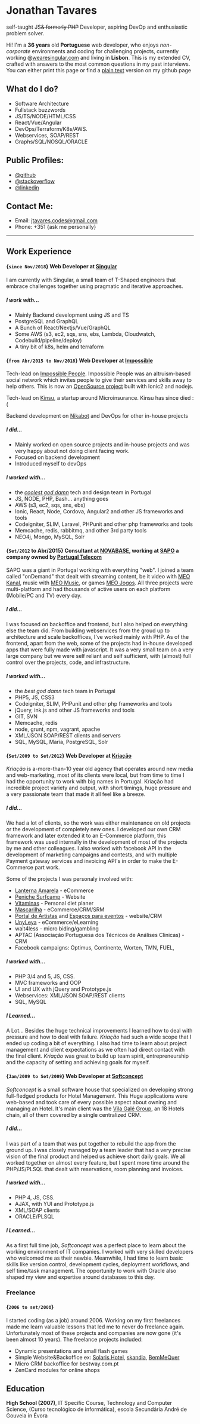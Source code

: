 <!--- welcome.all-100 -->
<!--- title -->

# Jonathan Tavares

self-taught JS<del title="I have been free from PHP since 2015 and I will never go back">& formerly PHP</del> Developer, aspiring DevOp and enthusiastic problem solver.

<!--- /title -->
<!--- /welcome -->

<!--- about.all-100 -->

Hi! I'm a **36 years** old **Portuguese** web developer, who enjoys _non-corporate_ environments and coding for challenging projects, currently working @[wearesingular.com](http://www.wearesingular.com) and living in **Lisbon**. This is my extended CV, crafted with answers to the most common questions in my past interviews. You can either print this page or find a [plain text](https://github.com/entomb/entomb.github.io/blob/master/README.md) version on my github page

<!--- /about -->

<!--- trade.all-50.small-100.tiny-100 -->

## What do I do?

- Software Architecture
- Fullstack buzzwords
- JS/TS/NODE/HTML/CSS
- React/Vue/Angular
- DevOps/Terraform/K8s/AWS.
- Webservices, SOAP/REST
- Graphs/SQL/NOSQL/ORACLE

<!--- /trade -->

<!--- profiles.all-50.small-100.tiny-100 -->

## Public Profiles:

- [@github](https://github.com/entomb)
- [@stackoverflow](http://stackoverflow.com/users/1788500/jtavares)
- [@linkedin](http://linkedin.com/pub/jonathan-tavares/18/a90/a23)

## Contact Me:

- Email: jtavares.codes@gmail.com
- Phone: +351 {ask me personally}

<!--- /contacts -->

---

<!--- work.all-100 -->

## Work Experience

<!--- .position -->

#### {`since Nov/2018`} Web Developer at [Singular](https://wearesingular.com/)

I am currently with Singular, a small team of T-Shaped engineers that embrace challenges together using pragmatic and iterative approaches.

##### I work with...

- Mainly Backend development using JS and TS
- PostgreSQL and GraphQL
- A Bunch of React/Nextjs/Vue/GraphQL
- Some AWS (s3, ec2, sqs, sns, ebs, Lambda, Cloudwatch, Codebuild/pipeline/deploy)
- A tiny bit of k8s, helm and terraform
<!--- /position -->

<!--- .position -->

#### {`from Abr/2015 to Nov/2018`} Web Developer at [Impossible](http://www.impossible.com/)

Tech-lead on [Impossible People](http://app.impossible.com/).
Impossible People was an altruism-based social network which invites people to give their services and skills away to help others. This is now an [OpenSource project](https://github.com/iampossible/impossiblepeople) built with Ionic2 and nodejs.

Tech-lead on [Kinsu](https://kinsu.co.uk/), a startup around Microinsurance. Kinsu has since died :(

Backend development on [Nikabot](https://www.nikabot.com/) and DevOps for other in-house projects

##### I did...

- Mainly worked on open source projects and in-house projects and was very happy about not doing client facing work.
- Focused on backend development
- Introduced myself to devOps

##### I worked with...

- the [_coolest god damn_](https://medium.com/@impossible_labs/creative-healthy-lifestyle-from-culture-to-the-way-of-life-11751fd982d9#.tic99ji5t) tech and design team in Portugal
- JS, NODE, PHP, Bash... anything goes
- AWS (s3, ec2, sqs, sns, ebs)
- Ionic, React, Node, Cordova, Angular2 and other JS frameworks and tools
- Codeigniter, SLIM, Laravel, PHPunit and other php frameworks and tools
- Memcache, redis, rabbitmq, and other 3rd party tools
- NEO4j, Mongo, MySQL, Solr
<!--- /position -->

<!--- .position -->

#### {`Set/2012` to Abr/2015} Consultant at [NOVABASE](http://www.novabase.pt/), working at [SAPO](http://www.sapo.pt) a company owned by [Portugal Telecom](http://www.telecom.pt/)

SAPO was a giant in Portugal working with everything "web". I joined a team called "onDemand" that dealt with streaming content, be it video with [MEO Kanal](http://kanal.pt/), music with [MEO Music](http://music.meo.pt/), or games [MEO Jogos](http://jogos.meo.pt/). All three projects were multi-platform and had thousands of active users on each platform (Mobile/PC and TV) every day.

##### I did...

I was focused on backoffice and frontend, but I also helped on everything else the team did. From building webservices from the groud up to architecture and scale backoffices, I've worked mainly with PHP. As of the frontend, apart from the web, some of the projects had in-house developed apps that were fully made with javascript. It was a very small team on a very large company but we were self reliant and self sufficient, with (almost) full control over the projects, code, and infrastructure.

##### I worked with...

- the _best god damn_ tech team in Portugal
- PHP5, JS, CSS3
- Codeigniter, SLIM, PHPunit and other php frameworks and tools
- jQuery, ink.js and other JS frameworks and tools
- GIT, SVN
- Memcache, redis
- node, grunt, npm, vagrant, apache
- XML/JSON SOAP/REST clients and servers
- SQL, MySQL, Maria, PostgreSQL, Solr

<!--- /position -->

<!--- .position -->

#### {`Set/2009 to Set/2012`} Web Developer at [Kriação](http://kriacao.pt/)

_Kriação_ is a-more-than-10 year old agency that operates around new media and web-marketing, most of its clients were local, but from time to time I had the opportunity to work with big names in Portugal. Kriação had incredible project variety and output, with short timings, huge pressure and a very passionate team that made it all feel like a breeze.

##### I did...

We had a lot of clients, so the work was either maintenance on old projects or the development of completely new ones. I developed our own CRM framework and later extended it to an E-Commerce platform, this framework was used internally in the development of most of the projects by me and other colleagues. I also worked with facebook API in the development of marketing campaigns and contests, and with multiple Payment gateway services and invoicing API's in order to make the E-Commerce part work.

Some of the projects I was personaly involved with:

- [Lanterna Amarela](http://www.lanterna-amarela.pt/) - eCommerce
- [Peniche Surfcamp](http://www.penichesurfcamp.com/) - Website
- [Vitaminas](http://www.vitaminas.com.pt) - Personal diet planer
- [Mascarilha](http://www.mascarilha.pt/) - eCommerce/CRM/SRM
- [Portal de Artistas](http://portaldeartistas.pt) and [Espaços para eventos](http://espacosparaeventos.com.pt/) - website/CRM
- [UnyLeya](http://www.unyleya.com.pt/) - eCommerce/eLearning
- wait4less - micro biding/gambling
- APTAC (Associação Portuguesa dos Técnicos de Análises Clinicas) - CRM
- Facebook campaigns: Optimus, Continente, Worten, TMN, FUEL,

##### I worked with...

- PHP 3/4 and 5, JS, CSS.
- MVC frameworks and OOP
- UI and UX with jQuery and Prototype.js
- Webservices: XML/JSON SOAP/REST clients
- SQL, MySQL

##### I Learned...

A Lot... Besides the huge technical improvements I learned how to deal with pressure and how to deal with failure. _Kriação_ had such a wide scope that I ended up coding a bit of everything. I also had time to learn about project management and client expectations as we often had direct contact with the final client. _Kriação_ was great to build up team spirit, entrepreneurship and the capacity of setting and achieving goals for myself.

<!--- /position -->

<!--- .position -->

#### {`Jan/2009 to Set/2009`} Web Developer at [Softconcept](http://www.softconcept.pt/)

_Softconcept_ is a small software house that specialized on developing strong full-fledged products for Hotel Management. This Huge applications were web-based and took care of every possible aspect about owning and managing an Hotel. It's main client was the [Vila Galé Group](http://www.vilagale.com/), an 18 Hotels chain, all of them covered by a single centralized CRM.

##### I did...

I was part of a team that was put together to rebuild the app from the ground up. I was closely managed by a team leader that had a very precise vision of the final product and helped us achieve short daily goals. We all worked together on almost every feature, but I spent more time around the PHP/JS/PLSQL that dealt with reservations, room planning and invoices.

##### I worked with...

- PHP 4, JS, CSS.
- AJAX, with YUI and Prototype.js
- XML/SOAP clients
- ORACLE/PLSQL

##### I Learned...

As a first full time job, _Softconcept_ was a perfect place to learn about the working environment of IT companies. I worked with very skilled developers who welcomed me as their newbie. Meanwhile, I had time to learn basic skills like version control, development cycles, deployment workflows, and self time/task management. The opportunity to work with Oracle also shaped my view and expertise around databases to this day.

<!--- /position -->

### Freelance

<!--- .position -->

#### {`2006 to set/2008`}

I started coding (as a job) around 2006. Working on my first freelances made me learn valuable lessons that led me to never do freelance again.
Unfortunately most of these projects and companies are now gone (it's been almost 10 years). The freelance projects included:

- Dynamic presentations and small flash games
- Simple Website&Backoffice ex: [Solaris Hotel](http://www.solarishotel.pt/), [skandia](http://www.skandia.pt/), [BemMeQuer](http://www.bemmequer.com.pt/)
- Micro CRM backoffice for bestway.com.pt
- ZenCard modules for online shops

<!--- /position -->

<!--- /work -->

<!--- education.all-100 -->

## Education

**High School (2007)**, IT Specific Course, Technology and Computer Science, (Curso tecnológico de informática), escola Secundária André de Gouveia in Évora

<!--- /education -->
